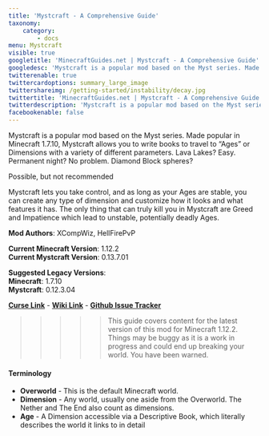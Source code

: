 ```yaml
---
title: 'Mystcraft - A Comprehensive Guide'
taxonomy:
    category:
        - docs
menu: Mystcraft
visible: true
googletitle: 'MinecraftGuides.net | Mystcraft - A Comprehensive Guide'
googledesc: 'Mystcraft is a popular mod based on the Myst series. Made popular in Minecraft 1.7.10, Mystcraft allows you to write books to travel to “Ages”...'
twitterenable: true
twittercardoptions: summary_large_image
twittershareimg: /getting-started/instability/decay.jpg
twittertitle: 'MinecraftGuides.net | Mystcraft - A Comprehensive Guide'
twitterdescription: 'Mystcraft is a popular mod based on the Myst series. Made popular in Minecraft 1.7.10, Mystcraft allows you to write books to travel to “Ages”...'
facebookenable: false
---
```


Mystcraft is a popular mod based on the Myst series. Made popular in Minecraft 1.7.10, Mystcraft allows you to write books to travel to “Ages” or Dimensions with a variety of different parameters. Lava Lakes? Easy. Permanent night? No problem. Diamond Block spheres? 

Possible, but not recommended

Mystcraft lets you take control, and as long as your Ages are stable, you can create any type of dimension and customize how it looks and what features it has. The only thing that can truly kill you in Mystcraft are Greed and Impatience which lead to unstable, potentially deadly Ages.


**Mod Authors**: XCompWiz, HellFirePvP

**Current Minecraft Version**: 1.12.2  
**Current Mystcraft Version**: 0.13.7.01  

**Suggested Legacy Versions**:  
**Minecraft**: 1.7.10  
**Mystcraft**: 0.12.3.04  

**[Curse Link](https://minecraft.curseforge.com/projects/mystcraft/files)** - **[Wiki Link](http://wiki.mystcraft.xcompwiz.com/)** - **[Github Issue Tracker](https://github.com/XCompWiz/Mystcraft-Issues/issues)**


>>>>> This guide covers content for the latest version of this mod for Minecraft 1.12.2. Things may be buggy as it is a work in progress and could end up breaking your world. You have been warned.

#### Terminology 
* **Overworld** - This is the default Minecraft world.
* **Dimension** - Any world, usually one aside from the Overworld. The Nether and The End also count as dimensions.
* **Age** - A Dimension accessible via a Descriptive Book, which literally describes the world it links to in detail

